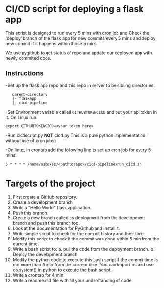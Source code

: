 # CI/CD script for deploying a flask app

This script is designed to run every 5 mins with cron job and Check the 'deploy' branch of the flask app for new commits every 5 mins and deploy new commit if it happens within those 5 mins.

We use pygithub to get status of repo and update our deployed app with newly commited code.

## Instructions

-Set up the flask app repo and this repo in server to be sibling directories.
 ``` 
    parent-directory
    |- flaskapp
    |- cicd-pipeline
 ```
-Set Environment variable called ```GITHUBTOKENCICD``` and put your api token in it.
 On Linux run:
 ```
 export GITHUBTOKENCICD=<your token here>
 ```

-Run cicdscript.py **NOT** cicd.py(This is a pure python implementation without use of cron jobs)

-On linux, in crontab add the following line to set up cron job for every 5 mins:

 ```
 5 * * * * /home/osboxes/<pathtorepo>/cicd-pipeline/run_cicd.sh
 ```

# Targets of the project

1. First create a GitHub repository.
2. Create a development branch
3. Write a "Hello World" flask application.
4. Push this branch.
5. Create a new branch called as deployment from the development branch and push this branch too.
6. Look at the documentation for PyGithub and install it.
7. Write simple script to check for the commit history and their time.
8. Modify this script to check if the commit was done within 5 min from the current time.
9. Write a bash script to:
    a. pull the code from the deployment branch.
    b. Deploy the development branch
10. Modify the python code to execute this bash script if the commit time is not more than 5 min from the current time. You can import os and use os.system() in python to execute the bash script.
11. Write a crontab for 4 min.
12. Write a readme.md file with all your understanding of code.
